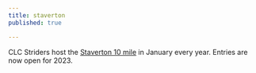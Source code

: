 ```yaml
---
title: staverton
published: true

---
```


CLC Striders host the [Staverton 10 mile](/staverton-10) in January every year. Entries are now open for 2023.
